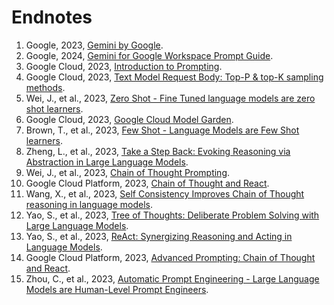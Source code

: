 # Endnotes

1. Google, 2023, [Gemini by Google](https://gemini.google.com).
2. Google, 2024, [Gemini for Google Workspace Prompt Guide](https://inthecloud.withgoogle.com/gemini-for-google-workspace-prompt-guide/dl-cd.html).
3. Google Cloud, 2023, [Introduction to Prompting](https://cloud.google.com/vertex-ai/generative-ai/docs/learn/prompts/introduction-prompt-design).
4. Google Cloud, 2023, [Text Model Request Body: Top-P & top-K sampling methods](https://cloud.google.com/vertex-ai/docs/generative-ai/model-reference/text#request_body).
5. Wei, J., et al., 2023, [Zero Shot - Fine Tuned language models are zero shot learners](https://arxiv.org/pdf/2109.01652.pdf).
6. Google Cloud, 2023, [Google Cloud Model Garden](https://cloud.google.com/model-garden).
7. Brown, T., et al., 2023, [Few Shot - Language Models are Few Shot learners](https://arxiv.org/pdf/2005.14165.pdf).
8. Zheng, L., et al., 2023, [Take a Step Back: Evoking Reasoning via Abstraction in Large Language Models](https://openreview.net/pdf?id=3bq3jsvcQ1).
9. Wei, J., et al., 2023, [Chain of Thought Prompting](https://arxiv.org/pdf/2201.11903.pdf).
10. Google Cloud Platform, 2023, [Chain of Thought and React](https://github.com/GoogleCloudPlatform/generative-ai/blob/main/language/prompts/examples/chain_of_thought_react.ipynb).
11. Wang, X., et al., 2023, [Self Consistency Improves Chain of Thought reasoning in language models](https://arxiv.org/pdf/2203.11171.pdf).
12. Yao, S., et al., 2023, [Tree of Thoughts: Deliberate Problem Solving with Large Language Models](https://arxiv.org/pdf/2305.10601.pdf).
13. Yao, S., et al., 2023, [ReAct: Synergizing Reasoning and Acting in Language Models](https://arxiv.org/pdf/2210.03629.pdf).
14. Google Cloud Platform, 2023, [Advanced Prompting: Chain of Thought and React](https://github.com/GoogleCloudPlatform/applied-ai-engineering-samples/blob/main/generation-vertex-ai/advanced_prompting_training/cot_react.ipynb).
15. Zhou, C., et al., 2023, [Automatic Prompt Engineering - Large Language Models are Human-Level Prompt Engineers](https://arxiv.org/pdf/2211.01910.pdf).

